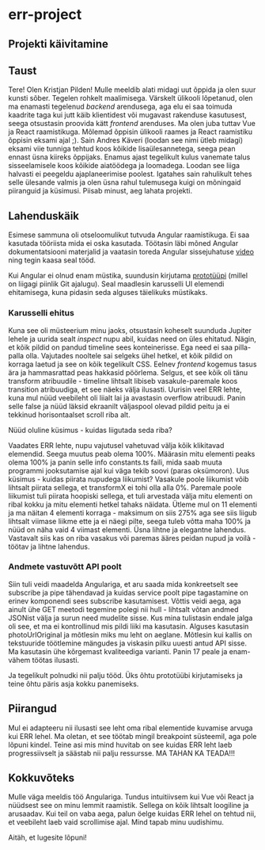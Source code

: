 # err-project

## Projekti käivitamine



## Taust

Tere! Olen Kristjan Pilden! Mulle meeldib alati midagi uut õppida ja olen suur kunsti sõber. Tegelen rohkelt maalimisega. Värskelt ülikooli lõpetanud, olen ma enamasti tegelenud *backend* arendusega, aga elu ei saa toimuda kaadrite taga kui jutt käib klientidest või mugavast rakenduse kasutusest, seega otsustasin proovida kätt *frontend* arenduses. Ma olen juba tuttav Vue ja React raamistikuga. Mõlemad õppisin ülikooli raames ja React raamistiku õppisin eksami ajal ;). Sain Andres Käveri (loodan see nimi ütleb midagi) eksami viie tunniga tehtud koos kõikide lisaülesannetega, seega pean ennast üsna kiireks õppijaks. Enamus ajast tegelikult kulus vanemate talus sisseelamisele koos kõikide aiatöödega ja loomadega. Loodan see liiga halvasti ei peegeldu ajaplaneerimise poolest. Igatahes sain rahulikult tehes selle ülesande valmis ja olen üsna rahul tulemusega kuigi on mõningaid piiranguid ja küsimusi. Piisab minust, aeg lahata projekti. 

## Lahenduskäik

Esimese sammuna oli otseloomulikut tutvuda Angular raamistikuga. Ei saa kasutada tööriista mida ei oska kasutada. Töötasin läbi mõned Angular dokumentatsiooni materjalid ja vaatasin toreda Angular sissejuhatuse [video](https://www.youtube.com/watch?v=oUmVFHlwZsI&ab_channel=CodewithAhsan) ning tegin kaasa seal tööd.

Kui Angular ei olnud enam müstika, suundusin kirjutama [prototüüpi](https://github.com/krpild/err-prototype) (millel on liigagi piinlik Git ajalugu). Seal maadlesin karusselli UI elemendi ehitamisega, kuna pidasin seda alguses täielikuks müstikaks.

### Karusselli ehitus

Kuna see oli müsteerium minu jaoks, otsustasin koheselt suunduda Jupiter lehele ja uurida sealt *inspect* nupu abil, kuidas need on üles ehitatud. Nägin, et kõik pildid on pandud timeline sees konteinerisse. Ega need ei saa pilla-palla olla. Vajutades nooltele sai selgeks ühel hetkel, et kõik pildid on korraga laetud ja see on kõik tegelikult CSS. Eelnev *frontend* kogemus tasus ära ja hammasrattad peas hakkasid pöörlema. Selgus, et see kõik oli tänu transform atribuudile - timeline lihtsalt libiseb vasakule-paremale koos transition atribuudiga, et see näeks välja ilusasti. Uurisin veel ERR lehte, kuna mul nüüd veebileht oli liialt lai ja avastasin overflow atribuudi. Panin selle false ja nüüd läksid ekraanilt väljaspool olevad pildid peitu ja ei tekkinud horisontaalset scroll riba alt.

Nüüd oluline küsimus - kuidas liigutada seda riba?

Vaadates ERR lehte, nupu vajutusel vahetuvad välja kõik klikitavad elemendid. Seega muutus peab olema 100%. Määrasin mitu elementi peaks olema 100% ja panin selle info constants.ts faili, mida saab muuta programmi jooksutamise ajal kui väga tekib soovi (paras oksümoron). Uus küsimus - kuidas piirata nupudega liikumist? Vasakule poole liikumist võib lihtsalt piirata sellega, et transformX ei tohi olla alla 0%. Paremale poole liikumist tuli piirata hoopiski sellega, et tuli arvestada välja mitu elementi on ribal kokku ja mitu elementi hetkel tahaks näidata. Ütleme mul on 11 elementi ja ma näitan 4 elementi korraga - maksimum on siis 275% aga see siis liigub lihtsalt viimase liikme ette ja ei näegi pilte, seega tuleb võtta maha 100% ja nüüd on näha vaid 4 viimast elementi. Üsna lihtne ja elegantne lahendus. Vastavalt siis kas on riba vasakus või paremas ääres peidan nupud ja voilà - töötav ja lihtne lahendus.

### Andmete vastuvõtt API poolt

Siin tuli veidi maadelda Angulariga, et aru saada mida konkreetselt see subscribe ja pipe tähendavad ja kuidas service poolt pipe tagastamine on erinev komponendi sees subscribe kasutamisest. Võttis veidi aega, aga ainult ühe GET meetodi tegemine polegi nii hull - lihtsalt võtan andmed JSONist välja ja surun need mudelite sisse. Kus mina tulistasin endale jalga oli see, et ma ei kontrollinud mis pildi liiki ma kasutasin. Alguses kasutasin photoUrlOriginal ja mõtlesin miks mu leht on aeglane. Mõtlesin kui kallis on tekstuuride töötlemine mängudes ja viskasin pilku uuesti antud API sisse. Ma kasutasin ühe kõrgemast kvaliteediga varianti. Panin 17 peale ja enam-vähem töötas ilusasti.

Ja tegelikult polnudki nii palju tööd. Üks õhtu prototüübi kirjutamiseks ja teine õhtu päris asja kokku panemiseks.

## Piirangud

Mul ei adapteeru nii ilusasti see leht oma ribal elementide kuvamise arvuga kui ERR lehel. Ma oletan, et see töötab mingil breakpoint süsteemil, aga pole lõpuni kindel. Teine asi mis mind huvitab on see kuidas ERR leht laeb progressiivselt ja säästab nii palju ressursse. MA TAHAN KA TEADA!!!

## Kokkuvõteks

Mulle väga meeldis töö Angulariga. Tundus intuitiivsem kui Vue või React ja nüüdsest see on minu lemmit raamistik. Sellega on kõik lihtsalt loogiline ja arusaadav. Kui teil on vaba aega, palun öelge kuidas ERR lehel on tehtud nii, et veebileht laeb vaid scrollimise ajal. Mind tapab minu uudishimu.

Aitäh, et lugesite lõpuni!
